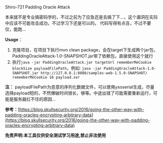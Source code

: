 Shiro-721 Padding Oracle Attack

本来就不是专业搞密码学的，不过之前为了应急还是去搞了下...，这个漏洞在实际中应该不可能攻击成功，不过学习下还是可以的。
代码写得有点丑，不过不要仅，能跑...

**Usage**：
1. 克隆项目，在项目下执行mvn clean package，会在target下生成两个jar包，PaddingOracleAttack-1.0-SNAPSHOT.jar带了依赖包，直接使用这个就行
2. 执行`java -jar PaddingOracleAttack.jar targetUrl rememberMeCookie blockSize payloadFilePath`，例如:
`java -jar PaddingOracleAttack-1.0-SNAPSHOT.jar http://127.0.0.1:8080/samples-web-1.5.0-SNAPSHOT/ rememberMeCookie 16 payload.ser`

**注：** payloadFilePath为恶意的序列化数据文件，可以使用ysoserial生成，尽量选择payload短的，不然爆破时间很长，够等。中途出错了可能需要重新运行，可能是服务器扛不住的原因...

**参考：**[https://blog.skullsecurity.org/2016/going-the-other-way-with-padding-oracles-encrypting-arbitrary-data](https://blog.skullsecurity.org/2016/going-the-other-way-with-padding-oracles-encrypting-arbitrary-data)

**免责声明:本工具仅供安全测试学习用途,禁止非法使用**
